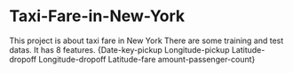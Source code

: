 # Taxi-Fare-in-New-York
This project is about taxi fare in New York
There are some training and test datas.
It has 8 features. {Date-key-pickup Longitude-pickup Latitude-dropoff Longitude-dropoff Latitude-fare amount-passenger-count}
